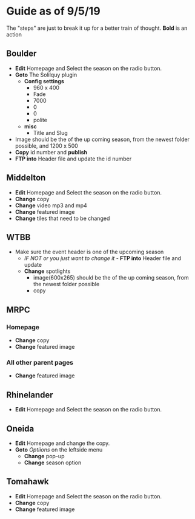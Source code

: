 # Guide as of 9/5/19

The "steps" are just to break it up for a better train of thought.
**Bold** is an action

## Boulder

+ **Edit** Homepage and Select the season on the radio button.
+ **Goto** The Solilquy plugin
  + **Config settings**
    + 960 x 400
    + Fade
    + 7000
    + 0
    + 0
    + polite
  + **misc**
    + Title and Slug
+ Image should be the of the up coming season, from the newest folder possible, and 1200 x 500
+ **Copy** id number and **publish**
+ **FTP into** Header file and update the id number

## Middelton

+ **Edit** Homepage and Select the season on the radio button.
+ **Change** copy
+ **Change** video mp3 and mp4
+ **Change** featured image
+ **Change** tiles that need to be changed

## WTBB

+ Make sure the event header is one of the upcoming season
  + *IF NOT or you just want to change it* - **FTP into** Header file and update
  + **Change** spotlights
    + image(600x265) should be the of the up coming season, from the newest folder possible
    + copy

## MRPC

### Homepage

+ **Change** copy
+ **Change** featured image

### All other parent pages

+ **Change** featured image

## Rhinelander

+ **Edit** Homepage and Select the season on the radio button.

## Oneida

+ **Edit** Homepage and change the copy.
+ **Goto** *Optiions* on the leftside menu
  + **Change** pop-up
  + **Change** season option

## Tomahawk

+ **Edit** Homepage and Select the season on the radio button.
+ **Change** copy
+ **Change** featured image
